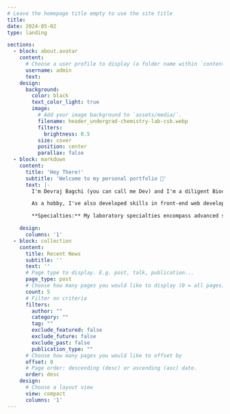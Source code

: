 ```yaml
---
# Leave the homepage title empty to use the site title
title:
date: 2024-05-02
type: landing

sections:
  - block: about.avatar
    content:
      # Choose a user profile to display (a folder name within `content/authors/`)
      username: admin
      text: 
    design:
      background:
        color: black
        text_color_light: true
        image:
          # Add your image background to `assets/media/`.
          filename: header_undergrad-chemistry-lab-csb.webp
          filters:
            brightness: 0.5
          size: cover
          position: center
          parallax: false
  - block: markdown
    content:
      title: 'Hey There!'
      subtitle: 'Welcome to my personal portfolio 👋'
      text: |-
        I'm Devraj Bagchi (you can call me Dev) and I'm a diligent Biochemistry and Molecular Biology Honours student at Trent University. My academic interests lie deeply in Synthetic Organic Chemistry, specifically Carbonyl chemistry, which I explore both theoretically and through advanced laboratory techniques. My laboratory proficiencies include but are not limited to TLC, FT-IR, ¹H NMR, GC-MS, HPLC, IEC, SEC, and UV-Vis spectroscopy.

        As a hobby, I've also developed skills in front-end web development and UI design, learning languages such as Go, HTML, and Python, which I enjoy applying to create and manage my own academic portfolio.

        **Specialties:** My laboratory specialties encompass advanced synthetic organic chemistry methods, aseptic technique, biohazard handling, and analytical instrumentation. I possess comprehensive skills in sample analysis and data documentation critical for high-standard research.

    design:
      columns: '1'
  - block: collection
    content:
      title: Recent News
      subtitle: ''
      text: ''
      # Page type to display. E.g. post, talk, publication...
      page_type: post
      # Choose how many pages you would like to display (0 = all pages)
      count: 5
      # Filter on criteria
      filters:
        author: ""
        category: ""
        tag: ""
        exclude_featured: false
        exclude_future: false
        exclude_past: false
        publication_type: ""
      # Choose how many pages you would like to offset by
      offset: 0
      # Page order: descending (desc) or ascending (asc) date.
      order: desc
    design:
      # Choose a layout view
      view: compact
      columns: '1'
---
```

